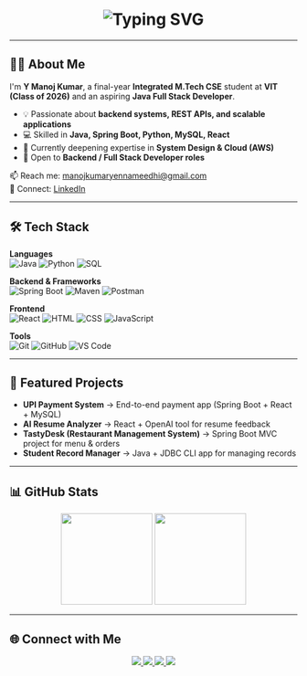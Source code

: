 <!-- README.md for GitHub Profile: Y Manoj Kumar -->

<h1 align="center">
  <img src="https://readme-typing-svg.demolab.com/?font=Fira+Code&size=25&pause=1000&center=true&vCenter=true&width=600&lines=Hey+there!+I'm+Y+Manoj+Kumar;Backend+%26+Full+Stack+Developer;Java+%7C+Spring+Boot+%7C+React+%7C+SQL" alt="Typing SVG" />
</h1>

---

## 👨‍💻 About Me

I'm **Y Manoj Kumar**, a final-year **Integrated M.Tech CSE** student at **VIT (Class of 2026)** and an aspiring **Java Full Stack Developer**.  

- 💡 Passionate about **backend systems, REST APIs, and scalable applications**  
- 💻 Skilled in **Java, Spring Boot, Python, MySQL, React**  
- 🌱 Currently deepening expertise in **System Design & Cloud (AWS)**  
- 🎯 Open to **Backend / Full Stack Developer roles**  

📫 Reach me: [manojkumaryennameedhi@gmail.com](mailto:manojkumaryennameedhi@gmail.com)  
🔗 Connect: [LinkedIn](https://www.linkedin.com/in/manojkumaryennameedhi)  

---

## 🛠️ Tech Stack

**Languages**  
![Java](https://img.shields.io/badge/Java-%23ED8B00.svg?style=for-the-badge&logo=openjdk&logoColor=white)
![Python](https://img.shields.io/badge/Python-%2314354C.svg?style=for-the-badge&logo=python&logoColor=white)
![SQL](https://img.shields.io/badge/SQL-%23007ACC?style=for-the-badge&logo=postgresql&logoColor=white)

**Backend & Frameworks**  
![Spring Boot](https://img.shields.io/badge/SpringBoot-6DB33F?style=for-the-badge&logo=spring-boot&logoColor=white)
![Maven](https://img.shields.io/badge/Maven-C71A36?style=for-the-badge&logo=apachemaven&logoColor=white)
![Postman](https://img.shields.io/badge/Postman-FF6C37?style=for-the-badge&logo=postman&logoColor=white)

**Frontend**  
![React](https://img.shields.io/badge/React-20232A?style=for-the-badge&logo=react&logoColor=61DAFB)
![HTML](https://img.shields.io/badge/HTML5-E34F26?style=for-the-badge&logo=html5&logoColor=white)
![CSS](https://img.shields.io/badge/CSS3-1572B6?style=for-the-badge&logo=css3&logoColor=white)
![JavaScript](https://img.shields.io/badge/JavaScript-F7DF1E?style=for-the-badge&logo=javascript&logoColor=black)

**Tools**  
![Git](https://img.shields.io/badge/Git-F05032?style=for-the-badge&logo=git&logoColor=white)
![GitHub](https://img.shields.io/badge/GitHub-181717?style=for-the-badge&logo=github&logoColor=white)
![VS Code](https://img.shields.io/badge/VS%20Code-007ACC?style=for-the-badge&logo=visualstudiocode&logoColor=white)

---

## 📂 Featured Projects

- **UPI Payment System** → End-to-end payment app (Spring Boot + React + MySQL)  
- **AI Resume Analyzer** → React + OpenAI tool for resume feedback  
- **TastyDesk (Restaurant Management System)** → Spring Boot MVC project for menu & orders  
- **Student Record Manager** → Java + JDBC CLI app for managing records  

---

## 📊 GitHub Stats

<p align="center">
  <img src="https://github-readme-stats.vercel.app/api?username=YennameedhiManojKumar&show_icons=true&theme=tokyonight" height="160" />
  <img src="https://github-readme-stats.vercel.app/api/top-langs/?username=YennameedhiManojKumar&layout=compact&theme=tokyonight" height="160" />
</p>

---

## 🌐 Connect with Me

<p align="center">
  <a href="https://www.linkedin.com/in/manojkumaryennameedhi/" target="_blank">
    <img src="https://img.shields.io/badge/-LinkedIn-blue?style=for-the-badge&logo=linkedin&logoColor=white" />
  </a>
  <a href="mailto:manojkumaryennameedhi@gmail.com">
    <img src="https://img.shields.io/badge/-Email-D14836?style=for-the-badge&logo=gmail&logoColor=white" />
  </a>
  <a href="https://stackoverflow.com/users/31468544/manoj-kumar" target="_blank">
    <img src="https://img.shields.io/badge/-StackOverflow-F58025?style=for-the-badge&logo=stackoverflow&logoColor=white" />
  </a>
  <a href="https://x.com/Manojkumar11_10" target="_blank">
    <img src="https://img.shields.io/badge/-Twitter-black?style=for-the-badge&logo=twitter&logoColor=white" />
  </a>
</p>
